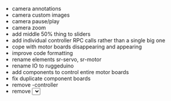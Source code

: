 - camera annotations
- camera custom images
- camera pause/play
- camera zoom
- add middle 50% thing to sliders
- add individual controller RPC calls rather than a single big one
- cope with motor boards disappearing and appearing
- improve code formatting
- rename elements sr-servo, sr-motor
- rename IO to ruggeduino
- add components to control entire motor boards
- fix duplicate component boards
- remove -controller
- remove <select> board selection
